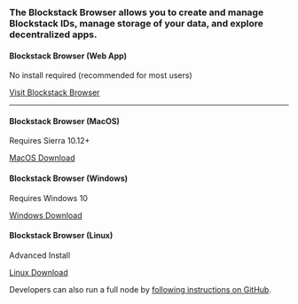 ### The Blockstack Browser allows you to create and manage Blockstack IDs, manage storage of your data, and explore decentralized apps.



#### Blockstack Browser (Web App)

No install required (recommended for most users)

<a href="https://browser.blockstack.org/" class="button">Visit Blockstack Browser</a>

---

#### Blockstack Browser (MacOS)

Requires Sierra 10.12+

<a href="https://github.com/blockstack/blockstack-browser/releases/download/v0.33.2/Blockstack-for-macOS-v0.33.2.dmg" class="button">MacOS Download</a>

#### Blockstack Browser (Windows)

Requires Windows 10

<a href="https://github.com/blockstack/blockstack-browser/releases/download/v0.33.2/Blockstack-for-win10-v0.33.2.msi" class="button">Windows Download</a>

#### Blockstack Browser (Linux)

Advanced Install

<a href="https://github.com/blockstack/blockstack-browser/releases/download/v0.33.2/Blockstack-for-Linux-v0.33.2.sh" class="button">Linux Download</a>

Developers can also run a full node by [following instructions on GitHub](https://github.com/blockstack/blockstack-core).
